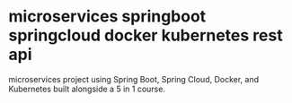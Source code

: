 # microservices springboot springcloud docker kubernetes rest api
microservices project using Spring Boot, Spring Cloud, Docker, and Kubernetes  built alongside a 5 in 1 course.
